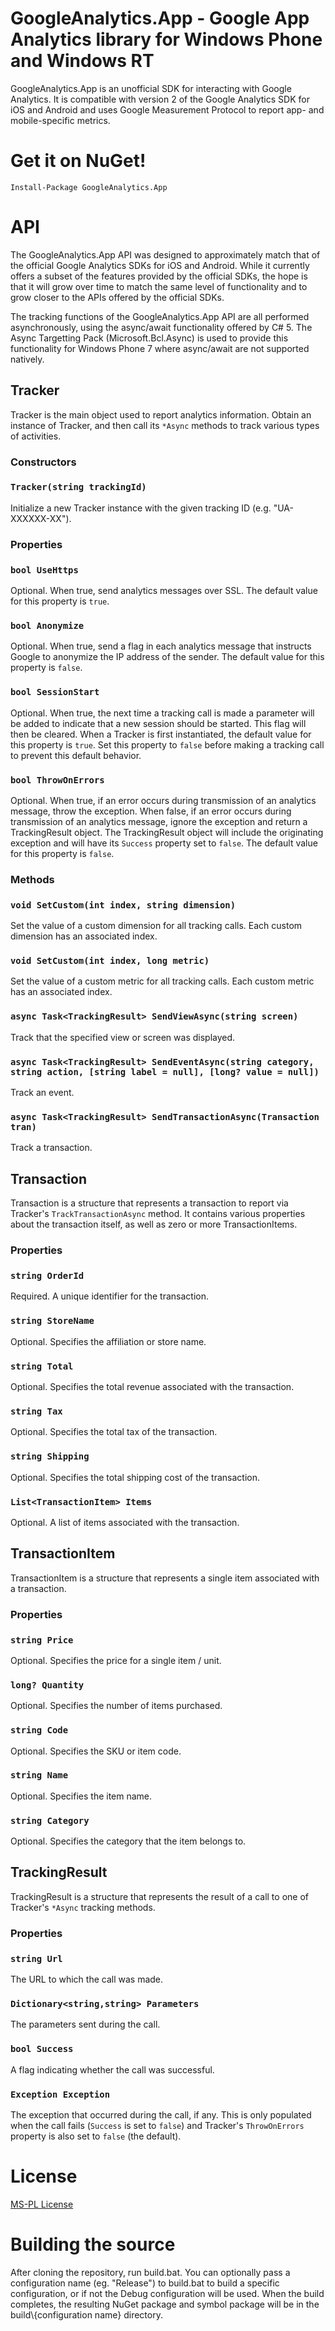# GoogleAnalytics.App - Google App Analytics library for Windows Phone and Windows RT
GoogleAnalytics.App is an unofficial SDK for interacting with Google Analytics. It is compatible with version 2 of the Google Analytics SDK for iOS and Android and uses Google Measurement Protocol to report app- and mobile-specific metrics.


# Get it on NuGet!
    Install-Package GoogleAnalytics.App


# API
The GoogleAnalytics.App API was designed to approximately match that of the official Google Analytics SDKs for iOS and Android. While it currently offers a subset of the features provided by the official SDKs, the hope is that it will grow over time to match the same level of functionality and to grow closer to the APIs offered by the official SDKs.

The tracking functions of the GoogleAnalytics.App API are all performed asynchronously, using the async/await functionality offered by C# 5. The Async Targetting Pack (Microsoft.Bcl.Async) is used to provide this functionality for Windows Phone 7 where async/await are not supported natively.


## Tracker
Tracker is the main object used to report analytics information. Obtain an instance of Tracker, and then call its `*Async` methods to track various types of activities.

### Constructors

### `Tracker(string trackingId)`
Initialize a new Tracker instance with the given tracking ID (e.g. "UA-XXXXXX-XX").

### Properties

### `bool UseHttps`
Optional. When true, send analytics messages over SSL. The default value for this property is `true`.

### `bool Anonymize`
Optional. When true, send a flag in each analytics message that instructs Google to anonymize the IP address of the sender. The default value for this property is `false`.

### `bool SessionStart`
Optional. When true, the next time a tracking call is made a parameter will be added to indicate that a new session should be started. This flag will then be cleared. When a Tracker is first instantiated, the default value for this property is `true`. Set this property to `false` before making a tracking call to prevent this default behavior.

### `bool ThrowOnErrors`
Optional. When true, if an error occurs during transmission of an analytics message, throw the exception. When false, if an error occurs during transmission of an analytics message, ignore the exception and return a TrackingResult object. The TrackingResult object will include the originating exception and will have its `Success` property set to `false`. The default value for this property is `false`.

### Methods

### `void SetCustom(int index, string dimension)`
Set the value of a custom dimension for all tracking calls. Each custom dimension has an associated index.

### `void SetCustom(int index, long metric)`
Set the value of a custom metric for all tracking calls. Each custom metric has an associated index.

### `async Task<TrackingResult> SendViewAsync(string screen)`
Track that the specified view or screen was displayed.

### `async Task<TrackingResult> SendEventAsync(string category, string action, [string label = null], [long? value = null])`
Track an event.

### `async Task<TrackingResult> SendTransactionAsync(Transaction tran)`
Track a transaction.

## Transaction
Transaction is a structure that represents a transaction to report via Tracker's `TrackTransactionAsync` method. It contains various properties about the transaction itself, as well as zero or more TransactionItems.

### Properties

### `string OrderId`
Required. A unique identifier for the transaction.

### `string StoreName`
Optional. Specifies the affiliation or store name.

### `string Total`
Optional. Specifies the total revenue associated with the transaction.

### `string Tax`
Optional. Specifies the total tax of the transaction.

### `string Shipping`
Optional. Specifies the total shipping cost of the transaction.

### `List<TransactionItem> Items`
Optional. A list of items associated with the transaction.


## TransactionItem
TransactionItem is a structure that represents a single item associated with a transaction.

### Properties

### `string Price`
Optional. Specifies the price for a single item / unit.

### `long? Quantity`
Optional. Specifies the number of items purchased.

### `string Code`
Optional. Specifies the SKU or item code.

### `string Name`
Optional. Specifies the item name.

### `string Category`
Optional. Specifies the category that the item belongs to.


## TrackingResult
TrackingResult is a structure that represents the result of a call to one of Tracker's `*Async` tracking methods.

### Properties

### `string Url`
The URL to which the call was made.

### `Dictionary<string,string> Parameters`
The parameters sent during the call.

### `bool Success`
A flag indicating whether the call was successful.

### `Exception Exception`
The exception that occurred during the call, if any. This is only populated when the call fails (`Success` is set to `false`) and Tracker's `ThrowOnErrors` property is also set to `false` (the default).


# License
[MS-PL License](https://github.com/bsiegel/GoogleAnalytics.App/blob/master/LICENSE.md)


# Building the source
After cloning the repository, run build.bat. You can optionally pass a configuration name (eg. "Release") to build.bat to build a specific configuration, or if not the Debug configuration will be used. When the build completes, the resulting NuGet package and symbol package will be in the build\\{configuration name} directory.
